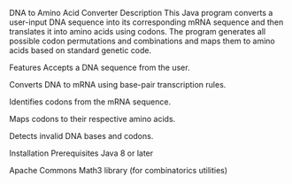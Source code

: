 DNA to Amino Acid Converter
Description
This Java program converts a user-input DNA sequence into its corresponding mRNA sequence and then translates it into amino acids using codons. The program generates all possible codon permutations and combinations and maps them to amino acids based on standard genetic code.

Features
Accepts a DNA sequence from the user.

Converts DNA to mRNA using base-pair transcription rules.

Identifies codons from the mRNA sequence.

Maps codons to their respective amino acids.

Detects invalid DNA bases and codons.

Installation
Prerequisites
Java 8 or later

Apache Commons Math3 library (for combinatorics utilities)
